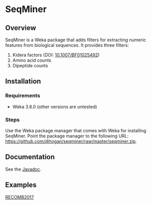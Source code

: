 # SeqMiner

## Overview
SeqMiner is a Weka package that adds filters for extracting numeric features from biological sequences. It provides three filters:
1. Kidera factors (DOI: [10.1007/BF01025492](https://doi.org/10.1007/BF01025492))
2. Amino acid counts
3. Dipeptide counts

## Installation
### Requirements
* Weka 3.8.0 (other versions are untested)

### Steps
Use the Weka package manager that comes with Weka for installing SeqMiner. Point the package manager to the following URL: https://github.com/djhogan/seqminer/raw/master/seqminer.zip.

## Documentation
See the [Javadoc](https://djhogan.github.io/seqminer/).

## Examples
[RECOMB2017](https://github.com/djhogan/RECOMB2017)
